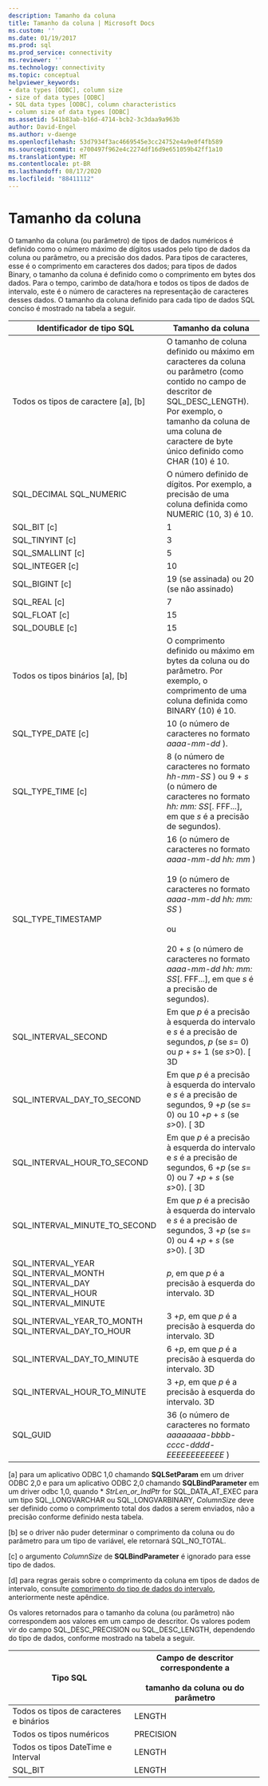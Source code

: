 ```yaml
---
description: Tamanho da coluna
title: Tamanho da coluna | Microsoft Docs
ms.custom: ''
ms.date: 01/19/2017
ms.prod: sql
ms.prod_service: connectivity
ms.reviewer: ''
ms.technology: connectivity
ms.topic: conceptual
helpviewer_keywords:
- data types [ODBC], column size
- size of data types [ODBC]
- SQL data types [ODBC], column characteristics
- column size of data types [ODBC]
ms.assetid: 541b83ab-b16d-4714-bcb2-3c3daa9a963b
author: David-Engel
ms.author: v-daenge
ms.openlocfilehash: 53d7934f3ac4669545e3cc24752e4a9e0f4fb589
ms.sourcegitcommit: e700497f962e4c2274df16d9e651059b42ff1a10
ms.translationtype: MT
ms.contentlocale: pt-BR
ms.lasthandoff: 08/17/2020
ms.locfileid: "88411112"
---
```

# <a name="column-size"></a>Tamanho da coluna
O tamanho da coluna (ou parâmetro) de tipos de dados numéricos é definido como o número máximo de dígitos usados pelo tipo de dados da coluna ou parâmetro, ou a precisão dos dados. Para tipos de caracteres, esse é o comprimento em caracteres dos dados; para tipos de dados Binary, o tamanho da coluna é definido como o comprimento em bytes dos dados. Para o tempo, carimbo de data/hora e todos os tipos de dados de intervalo, este é o número de caracteres na representação de caracteres desses dados. O tamanho da coluna definido para cada tipo de dados SQL conciso é mostrado na tabela a seguir.  
  
|Identificador de tipo SQL|Tamanho da coluna|  
|-------------------------|-----------------|  
|Todos os tipos de caractere [a], [b]|O tamanho de coluna definido ou máximo em caracteres da coluna ou parâmetro (como contido no campo de descritor de SQL_DESC_LENGTH). Por exemplo, o tamanho da coluna de uma coluna de caractere de byte único definido como CHAR (10) é 10.|  
|SQL_DECIMAL SQL_NUMERIC|O número definido de dígitos. Por exemplo, a precisão de uma coluna definida como NUMERIC (10, 3) é 10.|  
|SQL_BIT [c]|1|  
|SQL_TINYINT [c]|3|  
|SQL_SMALLINT [c]|5|  
|SQL_INTEGER [c]|10|  
|SQL_BIGINT [c]|19 (se assinada) ou 20 (se não assinado)|  
|SQL_REAL [c]|7|  
|SQL_FLOAT [c]|15|  
|SQL_DOUBLE [c]|15|  
|Todos os tipos binários [a], [b]|O comprimento definido ou máximo em bytes da coluna ou do parâmetro. Por exemplo, o comprimento de uma coluna definida como BINARY (10) é 10.|  
|SQL_TYPE_DATE [c]|10 (o número de caracteres no formato *aaaa-mm-dd* ).|  
|SQL_TYPE_TIME [c]|8 (o número de caracteres no formato *hh-mm-SS* ) ou 9 + *s* (o número de caracteres no formato *hh: mm: SS*[. FFF...], em que *s* é a precisão de segundos).|  
|SQL_TYPE_TIMESTAMP|16 (o número de caracteres no formato *aaaa-mm-dd hh: mm* )<br /><br /> 19 (o número de caracteres no formato *aaaa-mm-dd* *hh: mm: SS* )<br /><br /> ou<br /><br /> 20 + *s* (o número de caracteres no formato *aaaa-mm-dd hh: mm: SS*[. FFF...], em que *s* é a precisão de segundos).|  
|SQL_INTERVAL_SECOND|Em que *p* é a precisão à esquerda do intervalo e *s* é a precisão de segundos, *p* (se *s*= 0) ou *p* + *s*+ 1 (se *s*>0). [ 3D|  
|SQL_INTERVAL_DAY_TO_SECOND|Em que *p* é a precisão à esquerda do intervalo e *s* é a precisão de segundos, 9 +*p* (se *s*= 0) ou 10 +*p* + *s* (se *s*>0). [ 3D|  
|SQL_INTERVAL_HOUR_TO_SECOND|Em que *p* é a precisão à esquerda do intervalo e *s* é a precisão de segundos, 6 +*p* (se *s*= 0) ou 7 +*p* + *s* (se *s*>0). [ 3D|  
|SQL_INTERVAL_MINUTE_TO_SECOND|Em que *p* é a precisão à esquerda do intervalo e *s* é a precisão de segundos, 3 +*p* (se *s*= 0) ou 4 +*p* + *s* (se *s*>0). [ 3D|  
|SQL_INTERVAL_YEAR SQL_INTERVAL_MONTH SQL_INTERVAL_DAY SQL_INTERVAL_HOUR SQL_INTERVAL_MINUTE|*p*, em que *p* é a precisão à esquerda do intervalo. 3D|  
|SQL_INTERVAL_YEAR_TO_MONTH SQL_INTERVAL_DAY_TO_HOUR|3 +*p*, em que *p* é a precisão à esquerda do intervalo. 3D|  
|SQL_INTERVAL_DAY_TO_MINUTE|6 +*p*, em que *p* é a precisão à esquerda do intervalo. 3D|  
|SQL_INTERVAL_HOUR_TO_MINUTE|3 +*p*, em que *p* é a precisão à esquerda do intervalo. 3D|  
|SQL_GUID|36 (o número de caracteres no formato *aaaaaaaa-bbbb-cccc-dddd-EEEEEEEEEEEE* )|  
  
 [a] para um aplicativo ODBC 1,0 chamando **SQLSetParam** em um driver ODBC 2,0 e para um aplicativo ODBC 2,0 chamando **SQLBindParameter** em um driver odbc 1,0, quando \* *StrLen_or_IndPtr* for SQL_DATA_AT_EXEC para um tipo SQL_LONGVARCHAR ou SQL_LONGVARBINARY, *ColumnSize* deve ser definido como o comprimento total dos dados a serem enviados, não a precisão conforme definido nesta tabela.  
  
 [b] se o driver não puder determinar o comprimento da coluna ou do parâmetro para um tipo de variável, ele retornará SQL_NO_TOTAL.  
  
 [c] o argumento *ColumnSize* de **SQLBindParameter** é ignorado para esse tipo de dados.  
  
 [d] para regras gerais sobre o comprimento da coluna em tipos de dados de intervalo, consulte [comprimento do tipo de dados do intervalo](../../../odbc/reference/appendixes/interval-data-type-length.md), anteriormente neste apêndice.  
  
 Os valores retornados para o tamanho da coluna (ou parâmetro) não correspondem aos valores em um campo de descritor. Os valores podem vir do campo SQL_DESC_PRECISION ou SQL_DESC_LENGTH, dependendo do tipo de dados, conforme mostrado na tabela a seguir.  
  
|Tipo SQL|Campo de descritor correspondente a<br /><br /> tamanho da coluna ou do parâmetro|  
|--------------|--------------------------------------------------------------------|  
|Todos os tipos de caracteres e binários|LENGTH|  
|Todos os tipos numéricos|PRECISION|  
|Todos os tipos DateTime e Interval|LENGTH|  
|SQL_BIT|LENGTH|
